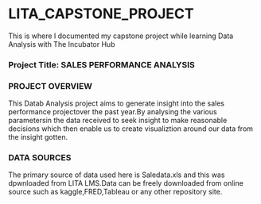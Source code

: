 # LITA_CAPSTONE_PROJECT
This is where I documented  my capstone project while learning Data Analysis with The Incubator Hub

### Project Title: SALES PERFORMANCE ANALYSIS


### PROJECT OVERVIEW
This Datab Analysis project aims to generate insight into the sales performance projectover the past year.By analysing the various parametersin the data  received to seek insight to make reasonable decisions which then enable us to create visualiztion around our data from the insight gotten.

### DATA SOURCES
The primary source of data used here is Saledata.xls and this was dpwnloaded from LITA LMS.Data can be freely downloaded from online source such as kaggle,FRED,Tableau or any other repository site.


